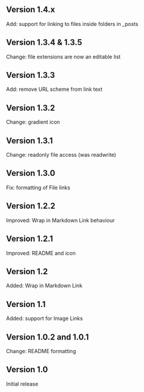 ## Version 1.4.x

Add: support for linking to files inside folders in _posts

## Version 1.3.4 & 1.3.5

Change: file extensions are now an editable list

## Version 1.3.3

Add: remove URL scheme from link text

## Version 1.3.2

Change: gradient icon

## Version 1.3.1

Change: readonly file access (was readwrite)

## Version 1.3.0

Fix: formatting of File links

## Version 1.2.2

Improved: Wrap in Markdown Link behaviour

## Version 1.2.1

Improved: README and icon

## Version 1.2

Added: Wrap in Markdown Link

## Version 1.1

Added: support for Image Links

## Version 1.0.2 and 1.0.1

Change: README formatting

## Version 1.0

Initial release
